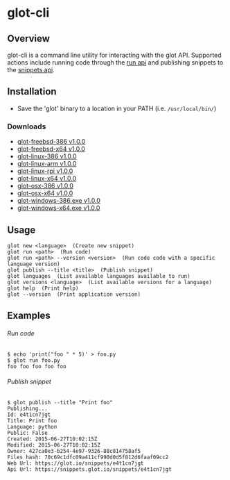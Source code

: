 glot-cli
==========


## Overview
glot-cli is a command line utility for interacting with the glot API.
Supported actions include running code through the [run api](https://github.com/prasmussen/glot-run/tree/master/api_docs) and
publishing snippets to the [snippets api](https://github.com/prasmussen/glot-snippets/tree/master/api_docs).

## Installation
- Save the 'glot' binary to a location in your PATH (i.e. `/usr/local/bin/`)

### Downloads
- [glot-freebsd-386 v1.0.0](https://drive.google.com/uc?id=0B3X9GlR6EmbnNkdXZU1YcWdDRFE)
- [glot-freebsd-x64 v1.0.0](https://drive.google.com/uc?id=0B3X9GlR6EmbnaW9vXzRhWExfd2c)
- [glot-linux-386 v1.0.0](https://drive.google.com/uc?id=0B3X9GlR6EmbnWkY2MG5wWHJGMmM)
- [glot-linux-arm v1.0.0](https://drive.google.com/uc?id=0B3X9GlR6EmbnbEFzZl9jelF1OTg)
- [glot-linux-rpi v1.0.0](https://drive.google.com/uc?id=0B3X9GlR6EmbnODBfSlV1Q0JiUHc)
- [glot-linux-x64 v1.0.0](https://drive.google.com/uc?id=0B3X9GlR6EmbnRFZOdFJJdkRMbkE)
- [glot-osx-386 v1.0.0](https://drive.google.com/uc?id=0B3X9GlR6EmbnRXpaNTJfZU1ZNmM)
- [glot-osx-x64 v1.0.0](https://drive.google.com/uc?id=0B3X9GlR6Embna1BCT0oxLWVZUE0)
- [glot-windows-386.exe v1.0.0](https://drive.google.com/uc?id=0B3X9GlR6EmbnblQwVUNQQUpDdU0)
- [glot-windows-x64.exe v1.0.0](https://drive.google.com/uc?id=0B3X9GlR6EmbnSDNsX3NXUzhBOFk)

## Usage
    glot new <language>  (Create new snippet)
    glot run <path>  (Run code)
    glot run <path> --version <version>  (Run code code with a specific language version)
    glot publish --title <title>  (Publish snippet)
    glot languages  (List available languages available to run)
    glot versions <language>  (List available versions for a language)
    glot help  (Print help)
    glot --version  (Print application version)


## Examples
###### Run code
    $ echo 'print("foo " * 5)' > foo.py
    $ glot run foo.py
    foo foo foo foo foo

###### Publish snippet
    $ glot publish --title "Print foo"
    Publishing...
    Id: e4t1cn7jgt
    Title: Print foo
    Language: python
    Public: False
    Created: 2015-06-27T10:02:15Z
    Modified: 2015-06-27T10:02:15Z
    Owner: 427ca0e3-b254-4e97-9326-88c814758af5
    Files hash: 70c69c1dfc09a411cf990d0d5f812d6faaf09cc2
    Web Url: https://glot.io/snippets/e4t1cn7jgt
    Api Url: https://snippets.glot.io/snippets/e4t1cn7jgt
